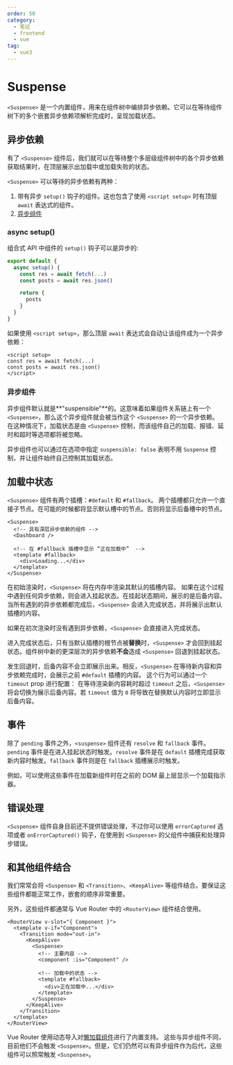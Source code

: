 ```yaml
---
order: 50
category:
  - 笔记
  - frontend
  - vue
tag:
  - vue3
---
```


# Suspense

`<Suspense>` 是一个内置组件，用来在组件树中编排异步依赖。它可以在等待组件树下的多个嵌套异步依赖项解析完成时，呈现加载状态。

## 异步依赖

有了 `<Suspense>` 组件后，我们就可以在等待整个多层级组件树中的各个异步依赖获取结果时，在顶层展示出加载中或加载失败的状态。

`<Suspense>` 可以等待的异步依赖有两种：

1. 带有异步 `setup()` 钩子的组件。这也包含了使用 `<script setup>` 时有顶层 `await` 表达式的组件。
2. [异步组件](https://staging-cn.vuejs.org/guide/components/async.html)

### async setup()

组合式 API 中组件的 `setup()` 钩子可以是异步的:

```js
export default {
  async setup() {
    const res = await fetch(...)
    const posts = await res.json()

    return {
      posts
    }
  }
}
```

如果使用 `<script setup>`，那么顶层 `await` 表达式会自动让该组件成为一个异步依赖：

```vue
<script setup>
const res = await fetch(...)
const posts = await res.json()
</script>
```

### 异步组件

异步组件默认就是**"suspensible"**的。这意味着如果组件关系链上有一个 `<Suspense>`，那么这个异步组件就会被当作这个 `<Suspense>` 的一个异步依赖。
在这种情况下，加载状态是由 `<Suspense>` 控制，而该组件自己的加载、报错、延时和超时等选项都将被忽略。

异步组件也可以通过在选项中指定 `suspensible: false` 表明不用 `Suspense` 控制，并让组件始终自己控制其加载状态。

## 加载中状态

`<Suspense>` 组件有两个插槽：`#default` 和 `#fallback`。
两个插槽都只允许一个直接子节点。在可能的时候都将显示默认槽中的节点。否则将显示后备槽中的节点。

```vue
<Suspense>
  <!-- 具有深层异步依赖的组件 -->
  <Dashboard />

  <!-- 在 #fallback 插槽中显示 “正在加载中”  -->
  <template #fallback>
    <div>Loading...</div>
  </template>
</Suspense>
```

在初始渲染时，`<Suspense>` 将在内存中渲染其默认的插槽内容。
如果在这个过程中遇到任何异步依赖，则会进入挂起状态。在挂起状态期间，展示的是后备内容。
当所有遇到的异步依赖都完成后，`<Suspense>` 会进入完成状态，并将展示出默认插槽的内容。

如果在初次渲染时没有遇到异步依赖，`<Suspense>` 会直接进入完成状态。

进入完成状态后，只有当默认插槽的根节点被**替换**时，`<Suspense>` 才会回到挂起状态。组件树中新的更深层次的异步依赖**不会**造成 `<Suspense>` 回退到挂起状态。

发生回退时，后备内容不会立即展示出来。相反，`<Suspense>` 在等待新内容和异步依赖完成时，会展示之前 `#default` 插槽的内容。
这个行为可以通过一个 `timeout` prop 进行配置：
在等待渲染新内容耗时超过 `timeout` 之后，`<Suspense>` 将会切换为展示后备内容。若 `timeout` 值为 `0` 将导致在替换默认内容时立即显示后备内容。

## 事件

除了 `pending` 事件之外，`<suspense>` 组件还有 `resolve` 和 `fallback` 事件。
`pending` 事件是在进入挂起状态时触发。`resolve` 事件是在 `default` 插槽完成获取新内容时触发。`fallback` 事件则是在 `fallback` 插槽展示时触发。

例如，可以使用这些事件在加载新组件时在之前的 DOM 最上层显示一个加载指示器。

## 错误处理

`<Suspense>` 组件自身目前还不提供错误处理，不过你可以使用 `errorCaptured` 选项或者 `onErrorCaptured()` 钩子，在使用到 `<Suspense>` 的父组件中捕获和处理异步错误。

## 和其他组件结合

我们常常会将 `<Suspense>` 和 `<Transition>`、`<KeepAlive>` 等组件结合。要保证这些组件都能正常工作，嵌套的顺序非常重要。

另外，这些组件都通常与 Vue Router 中的 `<RouterView>` 组件结合使用。

```vue
<RouterView v-slot="{ Component }">
  <template v-if="Component">
    <Transition mode="out-in">
      <KeepAlive>
        <Suspense>
          <!-- 主要内容 -->
          <component :is="Component" />

          <!-- 加载中的状态 -->
          <template #fallback>
            <div>正在加载中...</div>
          </template>
        </Suspense>
      </KeepAlive>
    </Transition>
  </template>
</RouterView>
```

Vue Router 使用动态导入对[懒加载组件](https://next.router.vuejs.org/guide/advanced/lazy-loading.html)进行了内置支持。
这些与异步组件不同，目前他们不会触发 `<Suspense>`。但是，它们仍然可以有异步组件作为后代，这些组件可以照常触发 `<Suspense>`。
